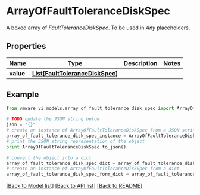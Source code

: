 # ArrayOfFaultToleranceDiskSpec

A boxed array of *FaultToleranceDiskSpec*. To be used in *Any* placeholders. 

## Properties
Name | Type | Description | Notes
------------ | ------------- | ------------- | -------------
**value** | [**List[FaultToleranceDiskSpec]**](FaultToleranceDiskSpec.md) |  | 

## Example

```python
from vmware_vi.models.array_of_fault_tolerance_disk_spec import ArrayOfFaultToleranceDiskSpec

# TODO update the JSON string below
json = "{}"
# create an instance of ArrayOfFaultToleranceDiskSpec from a JSON string
array_of_fault_tolerance_disk_spec_instance = ArrayOfFaultToleranceDiskSpec.from_json(json)
# print the JSON string representation of the object
print ArrayOfFaultToleranceDiskSpec.to_json()

# convert the object into a dict
array_of_fault_tolerance_disk_spec_dict = array_of_fault_tolerance_disk_spec_instance.to_dict()
# create an instance of ArrayOfFaultToleranceDiskSpec from a dict
array_of_fault_tolerance_disk_spec_form_dict = array_of_fault_tolerance_disk_spec.from_dict(array_of_fault_tolerance_disk_spec_dict)
```
[[Back to Model list]](../README.md#documentation-for-models) [[Back to API list]](../README.md#documentation-for-api-endpoints) [[Back to README]](../README.md)


